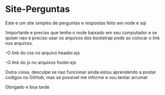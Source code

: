 # Site-Perguntas
Este e um site simples de perguntas e respostas feito em node e sql


!importante e preciso que tenha o node baixado em seu computador e se quiser nao e preciso usar os arquivos dos bootstrap pode so colocar o link nos arquivos.

-O link do css no arquivo header.ejs

-O link do js no arquivos footer.ejs

Outra coisa, desculpe se nao funcionar ainda estou aprendendo a postar codigos no GitHub, mas se possivel me informe e vou tentar arrumar


Obrigado e boa tarde



